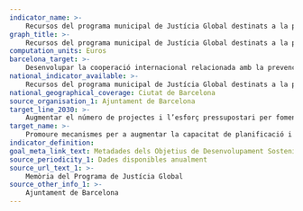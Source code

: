 ```yaml
---
indicator_name: >-
    Recursos del programa municipal de Justícia Global destinats a la prevenció i mitigació dels efectes del canvi climàtic
graph_title: >-
    Recursos del programa municipal de Justícia Global destinats a la prevenció i mitigació dels efectes del canvi climàtic
computation_units: Euros
barcelona_target: >-
    Desenvolupar la cooperació internacional relacionada amb la prevenció i mitigació dels efectes del canvi climàtic
national_indicator_available: >-
    Recursos del programa municipal de Justícia Global destinats a la prevenció i mitigació dels efectes del canvi climàtic
national_geographical_coverage: Ciutat de Barcelona
source_organisation_1: Ajuntament de Barcelona
target_line_2030: >-
    Augmentar el número de projectes i l’esforç pressupostari per fomentar la justícia climàtica i la resiliència urbana respecte al canvi climàtic, tant a Barcelona com a les ciutats sòcies del països receptors d’Ajut Oficial al Desenvolupament, consolidant alhora els Programes d’Acció Humanitària (CRIDES) en context de catàstrofes d’origen natural o humà
target_name: >-
    Promoure mecanismes per a augmentar la capacitat de planificació i gestió eficaces en relació amb el canvi climàtic als països menys avançats i als petits estats insulars en desenvolupament, centrats concretament en les dones, persones joves i comunitats locals i marginades
indicator_definition:
goal_meta_link_text: Metadades dels Objetius de Desenvolupament Sostenible de les Nacions Unides (pdf 894kB)
source_periodicity_1: Dades disponibles anualment
source_url_text_1: >-
    Memòria del Programa de Justícia Global
source_other_info_1: >-
    Ajuntament de Barcelona
---
```

